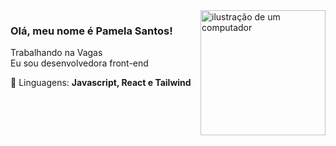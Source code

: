 <img src="https://raw.githubusercontent.com/MicaelliMedeiros/micaellimedeiros/master/image/computer-illustration.png" alt="ilustração de um computador" min-width="200px" max-width="200px" width="200px" align="right">

### Olá, meu nome é Pamela Santos!

<p align="left"> 
  Trabalhando na Vagas<br/> Eu sou desenvolvedora front-end
</p>

<p align="left">
  🦄 Linguagens: <b>Javascript, React e Tailwind</b>
</p>
